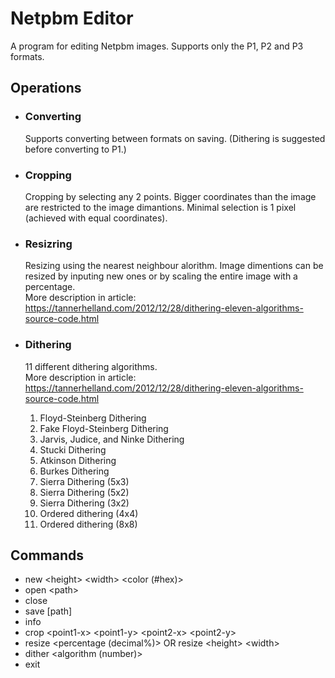 # Netpbm Editor  
A program for editing Netpbm images. Supports only the P1, P2 and P3 formats.

## Operations
+ ### Converting
    Supports converting between formats on saving. (Dithering is suggested before converting to P1.)
+ ### Cropping
    Cropping by selecting any 2 points. Bigger coordinates than the image are restricted to the image dimantions. Minimal selection is 1 pixel (achieved with equal coordinates).
+ ### Resizring
    Resizing using the nearest neighbour alorithm. Image dimentions can be resized by inputing new ones or by scaling the entire image with a percentage.  
    More description in article: https://tannerhelland.com/2012/12/28/dithering-eleven-algorithms-source-code.html
+ ### Dithering
    11 different dithering algorithms.   
    More description in article: https://tannerhelland.com/2012/12/28/dithering-eleven-algorithms-source-code.html
    
    1. Floyd-Steinberg Dithering
    2. Fake Floyd-Steinberg Dithering
    3. Jarvis, Judice, and Ninke Dithering
    4. Stucki Dithering
    5. Atkinson Dithering
    6. Burkes Dithering
    7. Sierra Dithering (5x3)
    8. Sierra Dithering (5x2)
    9. Sierra Dithering (3x2)
    10. Ordered dithering (4x4)
    11. Ordered dithering (8x8)

## Commands
+ new \<height> \<width> \<color (#hex)>
+ open \<path>
+ close
+ save [path]
+ info
+ crop \<point1-x> \<point1-y> \<point2-x> \<point2-y>
+ resize \<percentage (decimal%)> OR resize \<height> \<width>
+ dither \<algorithm (number)>
+ exit